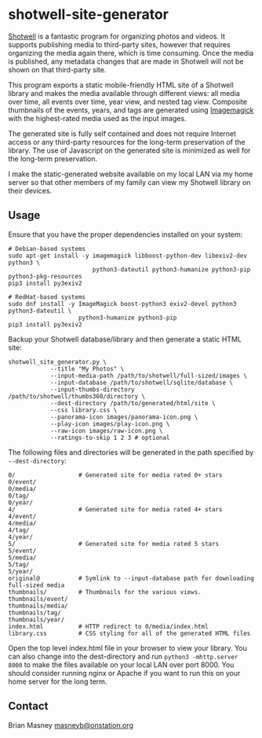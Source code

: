 # shotwell-site-generator

[Shotwell](https://wiki.gnome.org/Apps/Shotwell) is a fantastic program for organizing photos
and videos. It supports publishing media to third-party sites, however that requires
organizing the media again there, which is time consuming. Once the media is published, any
metadata changes that are made in Shotwell will not be shown on that third-party site.

This program exports a static mobile-friendly HTML site of a Shotwell library and makes the
media available through different views: all media over time, all events over time, year view,
and nested tag view. Composite thumbnails of the events, years, and tags are generated using
[Imagemagick](https://imagemagick.org/index.php) with the highest-rated media used as the input
images.

The generated site is fully self contained and does not require Internet access or any
third-party resources for the long-term preservation of the library. The use of Javascript on
the generated site is minimized as well for the long-term preservation.

I make the static-generated website available on my local LAN via my home server so that other
members of my family can view my Shotwell library on their devices. 

## Usage

Ensure that you have the proper dependencies installed on your system:

    # Debian-based systems
    sudo apt-get install -y imagemagick libboost-python-dev libexiv2-dev python3 \
                            python3-dateutil python3-humanize python3-pip python3-pkg-resources
    pip3 install py3exiv2
    
    # RedHat-based systems
    sudo dnf install -y ImageMagick boost-python3 exiv2-devel python3 python3-dateutil \
                        python3-humanize python3-pip
    pip3 install py3exiv2

Backup your Shotwell database/library and then generate a static HTML site:

    shotwell_site_generator.py \
                --title "My Photos" \
                --input-media-path /path/to/shotwell/full-sized/images \
                --input-database /path/to/shotwell/sqlite/database \
                --input-thumbs-directory /path/to/shotwell/thumbs360/directory \
                --dest-directory /path/to/generated/html/site \
                --css library.css \
                --panorama-icon images/panorama-icon.png \
                --play-icon images/play-icon.png \
                --raw-icon images/raw-icon.png \
                --ratings-to-skip 1 2 3 # optional

The following files and directories will be generated in the path specified by
`--dest-directory`:

    0/                  # Generated site for media rated 0+ stars
    0/event/
    0/media/
    0/tag/
    0/year/
    4/                  # Generated site for media rated 4+ stars
    4/event/
    4/media/
    4/tag/
    4/year/
    5/                  # Generated site for media rated 5 stars
    5/event/
    5/media/
    5/tag/
    5/year/
    original@           # Symlink to --input-database path for downloading full-sized media
    thumbnails/         # Thumbnails for the various views.
    thumbnails/event/
    thumbnails/media/
    thumbnails/tag/
    thumbnails/year/
    index.html          # HTTP redirect to 0/media/index.html
    library.css         # CSS styling for all of the generated HTML files

Open the top level index.html file in your browser to view your library. You can also change
into the dest-directory and run `python3 -mhttp.server 8000` to make the files available on your
local LAN over port 8000. You should consider running nginx or Apache if you want to run this
on your home server for the long term.

## Contact

Brian Masney [masneyb@onstation.org](mailto:masneyb@onstation.org)

